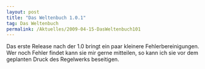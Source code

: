 ```yaml
---
layout: post
title: "Das Weltenbuch 1.0.1"
tag: Das Weltenbuch
permalink: /Aktuelles/2009-04-15-DasWeltenbuch101
---
```



Das erste Release nach der 1.0 bringt ein paar kleinere Fehlerbereinigungen. Wer noch Fehler findet kann sie mir gerne mitteilen, so kann ich sie vor dem geplanten Druck des Regelwerks beseitigen.


